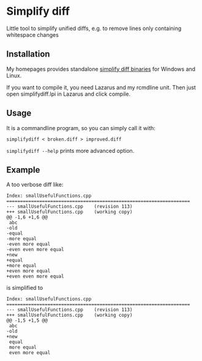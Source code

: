 Simplify diff
=============

Little tool to simplify unified diffs, e.g. to remove lines only containing whitespace changes 

Installation
-------------

My homepages provides standalone [simplify diff binaries](http://www.benibela.de/tools_en.html#simplifydiff) for Windows and Linux.

If you want to compile it, you need Lazarus and my rcmdline unit. Then just open simplifydiff.lpi in Lazarus and  click compile.

 

Usage
------------

It is a commandline program, so you can simply call it with:

    simplifydiff < broken.diff > improved.diff
   
   
`simplifydiff --help` prints more advanced option.



Example
-------------

A too verbose diff like:

    Index: smallUsefulFunctions.cpp
    ===================================================================
    --- smallUsefulFunctions.cpp    (revision 113)
    +++ smallUsefulFunctions.cpp    (working copy)
    @@ -1,6 +1,6 @@
     abc
    -old
    -equal
    -more equal
    -even more equal
    -even even more equal
    +new
    +equal
    +more equal
    +even more equal
    +even even more equal

is simplified to

    Index: smallUsefulFunctions.cpp
    ===================================================================
    --- smallUsefulFunctions.cpp    (revision 113)
    +++ smallUsefulFunctions.cpp    (working copy)
    @@ -1,5 +1,5 @@
     abc
    -old
    +new
     equal
     more equal
     even more equal

